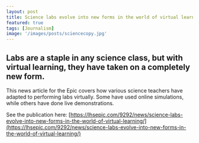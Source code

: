 ```yaml
---
layout: post
title: Science labs evolve into new forms in the world of virtual learning
featured: true
tags: [Journalism]
image: '/images/posts/sciencecopy.jpg'
---
```


## Labs are a staple in any science class, but with virtual learning, they have taken on a completely new form.

This news article for the Epic covers how various science teachers have adapted to performing labs virtually. Some have used online simulations, while others have done live demonstrations.

See the publication here: [https://lhsepic.com/9292/news/science-labs-evolve-into-new-forms-in-the-world-of-virtual-learning/](https://lhsepic.com/9292/news/science-labs-evolve-into-new-forms-in-the-world-of-virtual-learning/)